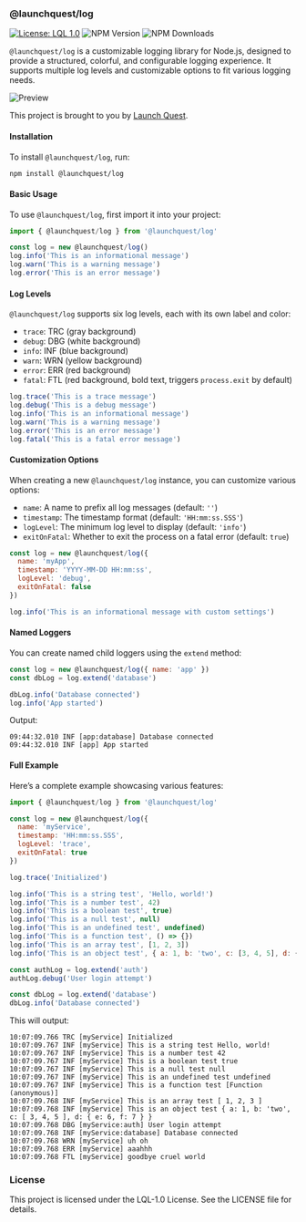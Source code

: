 ### @launchquest/log

[![License: LQL 1.0](https://img.shields.io/badge/License-LQL%201.0-brightgreen)](https://github.com/launchquest/license/blob/master/README.md) ![NPM Version](https://img.shields.io/npm/v/@launchquest/log) ![NPM Downloads](https://img.shields.io/npm/d18m/@launchquest/log)

`@launchquest/log` is a customizable logging library for Node.js, designed to provide a structured, colorful, and configurable logging experience. It supports multiple log levels and customizable options to fit various logging needs.

![Preview](https://i.imgur.com/WQJhjCs.png)

This project is brought to you by [Launch Quest](https://launchquest.co).

#### Installation

To install `@launchquest/log`, run:

```bash
npm install @launchquest/log
```

#### Basic Usage

To use `@launchquest/log`, first import it into your project:

```js
import { @launchquest/log } from '@launchquest/log'

const log = new @launchquest/log()
log.info('This is an informational message')
log.warn('This is a warning message')
log.error('This is an error message')
```

#### Log Levels

`@launchquest/log` supports six log levels, each with its own label and color:

- `trace`: TRC (gray background)
- `debug`: DBG (white background)
- `info`: INF (blue background)
- `warn`: WRN (yellow background)
- `error`: ERR (red background)
- `fatal`: FTL (red background, bold text, triggers `process.exit` by default)

```js
log.trace('This is a trace message')
log.debug('This is a debug message')
log.info('This is an informational message')
log.warn('This is a warning message')
log.error('This is an error message')
log.fatal('This is a fatal error message')
```

#### Customization Options

When creating a new `@launchquest/log` instance, you can customize various options:

- `name`: A name to prefix all log messages (default: `''`)
- `timestamp`: The timestamp format (default: `'HH:mm:ss.SSS'`)
- `logLevel`: The minimum log level to display (default: `'info'`)
- `exitOnFatal`: Whether to exit the process on a fatal error (default: `true`)

```js
const log = new @launchquest/log({
  name: 'myApp',
  timestamp: 'YYYY-MM-DD HH:mm:ss',
  logLevel: 'debug',
  exitOnFatal: false
})

log.info('This is an informational message with custom settings')
```

#### Named Loggers

You can create named child loggers using the `extend` method:

```js
const log = new @launchquest/log({ name: 'app' })
const dbLog = log.extend('database')

dbLog.info('Database connected')
log.info('App started')
```

Output:

```
09:44:32.010 INF [app:database] Database connected
09:44:32.010 INF [app] App started
```

#### Full Example

Here’s a complete example showcasing various features:

```js
import { @launchquest/log } from '@launchquest/log'

const log = new @launchquest/log({
  name: 'myService',
  timestamp: 'HH:mm:ss.SSS',
  logLevel: 'trace',
  exitOnFatal: true
})

log.trace('Initialized')

log.info('This is a string test', 'Hello, world!')
log.info('This is a number test', 42)
log.info('This is a boolean test', true)
log.info('This is a null test', null)
log.info('This is an undefined test', undefined)
log.info('This is a function test', () => {})
log.info('This is an array test', [1, 2, 3])
log.info('This is an object test', { a: 1, b: 'two', c: [3, 4, 5], d: { e: 6, f: 7 } })

const authLog = log.extend('auth')
authLog.debug('User login attempt')

const dbLog = log.extend('database')
dbLog.info('Database connected')
```

This will output:

```
10:07:09.766 TRC [myService] Initialized
10:07:09.767 INF [myService] This is a string test Hello, world!
10:07:09.767 INF [myService] This is a number test 42
10:07:09.767 INF [myService] This is a boolean test true
10:07:09.767 INF [myService] This is a null test null
10:07:09.767 INF [myService] This is an undefined test undefined
10:07:09.767 INF [myService] This is a function test [Function (anonymous)]
10:07:09.768 INF [myService] This is an array test [ 1, 2, 3 ]
10:07:09.768 INF [myService] This is an object test { a: 1, b: 'two', c: [ 3, 4, 5 ], d: { e: 6, f: 7 } }
10:07:09.768 DBG [myService:auth] User login attempt
10:07:09.768 INF [myService:database] Database connected
10:07:09.768 WRN [myService] uh oh
10:07:09.768 ERR [myService] aaahhh
10:07:09.768 FTL [myService] goodbye cruel world

```

### License

This project is licensed under the LQL-1.0 License. See the LICENSE file for details.
